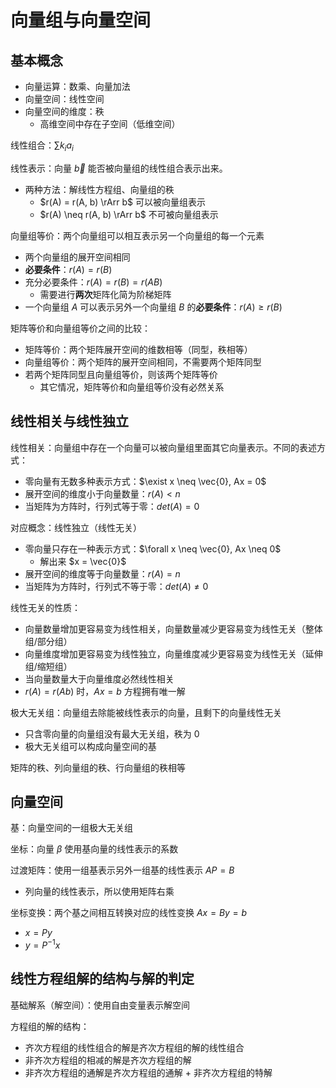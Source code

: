 <!-- omit in toc -->
# 向量组与向量空间

## 基本概念

- 向量运算：数乘、向量加法
- 向量空间：线性空间
- 向量空间的维度：秩
  - 高维空间中存在子空间（低维空间）

线性组合：$\sum k_ia_i$

线性表示：向量 $\vec{b}$ 能否被向量组的线性组合表示出来。

- 两种方法：解线性方程组、向量组的秩
  - $r(A) = r(A, b) \rArr b$ 可以被向量组表示
  - $r(A) \neq r(A, b) \rArr b$ 不可被向量组表示

向量组等价：两个向量组可以相互表示另一个向量组的每一个元素

- 两个向量组的展开空间相同
- **必要条件**：$r(A) = r(B)$
- 充分必要条件：$r(A) = r(B) = r(AB)$
  - 需要进行**两次**矩阵化简为阶梯矩阵
- 一个向量组 $A$ 可以表示另外一个向量组 $B$ 的**必要条件**：$r(A) \geq r(B)$

矩阵等价和向量组等价之间的比较：

- 矩阵等价：两个矩阵展开空间的维数相等（同型，秩相等）
- 向量组等价：两个矩阵的展开空间相同，不需要两个矩阵同型
- 若两个矩阵同型且向量组等价，则该两个矩阵等价
  - 其它情况，矩阵等价和向量组等价没有必然关系

## 线性相关与线性独立

线性相关：向量组中存在一个向量可以被向量组里面其它向量表示。不同的表述方式：

- 零向量有无数多种表示方式：$\exist x \neq \vec{0}, Ax = 0$
- 展开空间的维度小于向量数量：$r(A) < n$
- 当矩阵为方阵时，行列式等于零：$det(A) = 0$

对应概念：线性独立（线性无关）

- 零向量只存在一种表示方式：$\forall x \neq \vec{0}, Ax \neq 0$
  - 解出来 $x = \vec{0}$
- 展开空间的维度等于向量数量：$r(A) = n$
- 当矩阵为方阵时，行列式不等于零：$det(A) \neq 0$

线性无关的性质：

- 向量数量增加更容易变为线性相关，向量数量减少更容易变为线性无关（整体组/部分组）
- 向量维度增加更容易变为线性独立，向量维度减少更容易变为线性无关（延伸组/缩短组）
- 当向量数量大于向量维度必然线性相关
- $r(A) = r(Ab)$ 时，$Ax=b$ 方程拥有唯一解

极大无关组：向量组去除能被线性表示的向量，且剩下的向量线性无关

- 只含零向量的向量组没有最大无关组，秩为 0
- 极大无关组可以构成向量空间的基

矩阵的秩、列向量组的秩、行向量组的秩相等

## 向量空间

基：向量空间的一组极大无关组

坐标：向量 $\beta$ 使用基向量的线性表示的系数

过渡矩阵：使用一组基表示另外一组基的线性表示 $AP = B$

- 列向量的线性表示，所以使用矩阵右乘

坐标变换：两个基之间相互转换对应的线性变换 $Ax = By = b$

- $x = Py$
- $y = P^{-1}x$

## 线性方程组解的结构与解的判定

基础解系（解空间）：使用自由变量表示解空间

方程组的解的结构：

- 齐次方程组的线性组合的解是齐次方程组的解的线性组合
- 非齐次方程组的相减的解是齐次方程组的解
- 非齐次方程组的通解是齐次方程组的通解 + 非齐次方程组的特解
